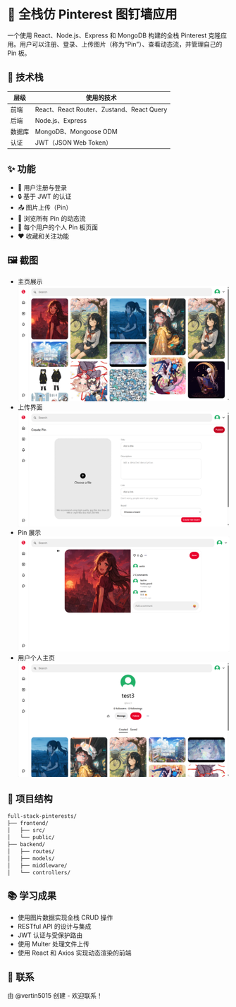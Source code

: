 # 📌 全栈仿 Pinterest 图钉墙应用

一个使用 React、Node.js、Express 和 MongoDB 构建的全栈 Pinterest 克隆应用。用户可以注册、登录、上传图片（称为“Pin”）、查看动态流，并管理自己的 Pin 板。

## 🧰 技术栈

| 层级   | 使用的技术                                |
| ------ | ----------------------------------------- |
| 前端   | React、React Router、Zustand、React Query |
| 后端   | Node.js、Express                          |
| 数据库 | MongoDB、Mongoose ODM                     |
| 认证   | JWT（JSON Web Token）                     |

## ✨ 功能

- 🧾 用户注册与登录
- 🔒 基于 JWT 的认证
- 📤 图片上传（Pin）
- 🧭 浏览所有 Pin 的动态流
- 📌 每个用户的个人 Pin 板页面
- ❤️ 收藏和关注功能

## 🖼️ 截图

- 主页展示
  ![](./client/public/images/image-20250616162100752.png)
- 上传界面
  ![](./client/public/images/image-20250616162122707.png)
- Pin 展示
  ![](./client/public/images/image-20250616162149049.png)
- 用户个人主页
  ![](./client/public/images/image-20250616162222434.png)

## 📁 项目结构

```
full-stack-pinterests/
├── frontend/
│   ├── src/
│   └── public/
├── backend/
│   ├── routes/
│   ├── models/
│   ├── middleware/
│   └── controllers/
```

## 📚 学习成果

- 使用图片数据实现全栈 CRUD 操作
- RESTful API 的设计与集成
- JWT 认证与受保护路由
- 使用 Multer 处理文件上传
- 使用 React 和 Axios 实现动态渲染的前端

## 🙋 联系

由 @vertin5015 创建 - 欢迎联系！
